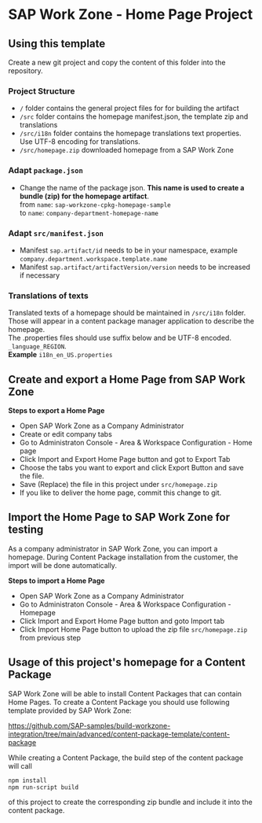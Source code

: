 # SAP Work Zone - Home Page Project

## Using this template

Create a new git project and copy the content of this folder into the repository.

### Project Structure

- `/` folder contains the general project files for for building the artifact
- `/src` folder contains the homepage manifest.json, the template zip and translations
- `/src/i18n` folder contains the homepage translations text properties. Use UTF-8 encoding for translations.
- `/src/homepage.zip` downloaded homepage from a SAP Work Zone

### Adapt `package.json`

- Change the name of the package json. **This name is used to create a bundle (zip) for the homepage artifact**.  
  from `name`: `sap-workzone-cpkg-homepage-sample`  
  to `name`: `company-department-homepage-name`

### Adapt `src/manifest.json`

- Manifest `sap.artifact/id` needs to be in your namespace, example `company.department.workspace.template.name`
- Manifest `sap.artifact/artifactVersion/version` needs to be increased if necessary

### Translations of texts

Translated texts of a homepage should be maintained in `/src/i18n` folder. Those will appear in a content package manager application to describe the homepage.  
The .properties files should use suffix below and be UTF-8 encoded.
`_language_REGION`.  
**Example**
`i18n_en_US.properties`

## Create and export a Home Page from SAP Work Zone

**Steps to export a Home Page**

- Open SAP Work Zone as a Company Administrator
- Create or edit company tabs
- Go to Administraton Console - Area & Workspace Configuration - Home page
- Click Import and Export Home Page button and got to Export Tab
- Choose the tabs you want to export and click Export Button and save the file.
- Save (Replace) the file in this project under `src/homepage.zip`
- If you like to deliver the home page, commit this change to git.

## Import the Home Page to SAP Work Zone for testing

As a company administrator in SAP Work Zone, you can import a homepage. During Content Package installation from the customer, the import will be done automatically.

**Steps to import a Home Page**

- Open SAP Work Zone as a Company Administrator
- Go to Administraton Console - Area & Workspace Configuration - Homepage
- Click Import and Export Home Page button and goto Import tab
- Click Import Home Page button to upload the zip file `src/homepage.zip` from previous step

## Usage of this project's homepage for a Content Package

SAP Work Zone will be able to install Content Packages that can contain Home Pages.
To create a Content Package you should use following template provided by SAP Work Zone:

https://github.com/SAP-samples/build-workzone-integration/tree/main/advanced/content-package-template/content-package

While creating a Content Package, the build step of the content package will call

`npm install`  
`npm run-script build`

of this project to create the corresponding zip bundle and include it into the content package.
